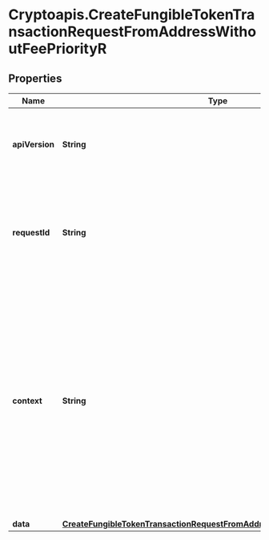# Cryptoapis.CreateFungibleTokenTransactionRequestFromAddressWithoutFeePriorityR

## Properties

Name | Type | Description | Notes
------------ | ------------- | ------------- | -------------
**apiVersion** | **String** | Specifies the version of the API that incorporates this endpoint. | 
**requestId** | **String** | Defines the ID of the request. The &#x60;requestId&#x60; is generated by Crypto APIs and it&#39;s unique for every request. | 
**context** | **String** | In batch situations the user can use the context to correlate responses with requests. This property is present regardless of whether the response was successful or returned as an error. &#x60;context&#x60; is specified by the user. | [optional] 
**data** | [**CreateFungibleTokenTransactionRequestFromAddressWithoutFeePriorityRData**](CreateFungibleTokenTransactionRequestFromAddressWithoutFeePriorityRData.md) |  | 


